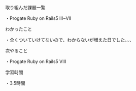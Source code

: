 取り組んだ課題一覧

・Progate Ruby on Rails5 III~VII

わかったこと

・全くついていけてないので、わからないが増えた日でした、、、

次やること

・Progate Ruby on Rails5 VIII

学習時間

・3.5時間